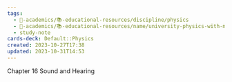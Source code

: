 ```yaml
---
tags:
  - 🔴-academics/📚-educational-resources/discipline/physics
  - 🔴-academics/📚-educational-resources/name/university-physics-with-modern-physics-15th-edition-2019
  - study-note
cards-deck: Default::Physics
created: 2023-10-27T17:38
updated: 2023-10-31T14:53
---
```



Chapter 16 Sound and Hearing
